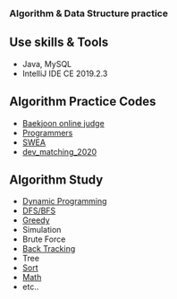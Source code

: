### Algorithm & Data Structure practice
## Use skills & Tools
- Java, MySQL
- IntelliJ IDE CE 2019.2.3
## Algorithm Practice Codes
- [Baekjoon online judge](./src/boj)
- [Programmers](./src/programmers)
- [SWEA](./src/samsungsw)
- [dev_matching_2020](./src/dev_matching_2020)
## Algorithm Study
- [Dynamic Programming](Algorithms/DP.md)
- [DFS/BFS](Algorithms/DFS_BFS.md)
- [Greedy](Algorithms/Greedy.md)
- Simulation
- Brute Force
- [Back Tracking](Algorithms/BackTracking.md)
- Tree
- [Sort](Algorithms/Sort.md)   
- [Math](Algorithms/Math.md)
- etc..

   